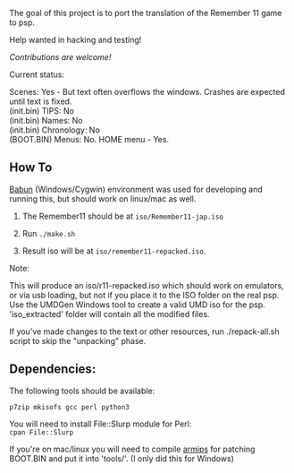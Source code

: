 
The goal of this project is to port the translation of the Remember 11 game to psp.

Help wanted in hacking and testing!

*Contributions are welcome!*

Current status:

Scenes: Yes - But text often overflows the windows. Crashes are expected until text is fixed.
<br>
(init.bin) TIPS: No
<br>
(init.bin) Names: No
<br>
(init.bin) Chronology: No
<br>
(BOOT.BIN) Menus: No. HOME menu - Yes.


How To
-----------

[Babun](http://babun.github.io/) (Windows/Cygwin) environment was used for developing and running this, but should work on linux/mac as well.

1. The Remember11 should be at `iso/Remember11-jap.iso`

2. Run `./make.sh`

3. Result iso will be at `iso/remember11-repacked.iso`.

Note:

This will produce an iso/r11-repacked.iso which should work on emulators, or via usb loading, but not if you place it to the ISO folder on the real psp. Use the UMDGen Windows tool to create a valid UMD iso for the psp. 'iso_extracted' folder will contain all the modified files.

If you've made changes to the text or other resources, run ./repack-all.sh script to skip the "unpacking" phase.

Dependencies:
----------

The following tools should be available:

`p7zip mkisofs gcc perl python3`

You will need to install File::Slurp module for Perl:<br>
`cpan File::Slurp`

If you're on mac/linux you will need to compile [armips](https://github.com/Kingcom/armips) for patching BOOT.BIN and put it into 'tools/'. (I only did this for Windows)